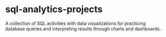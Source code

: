 # sql-analytics-projects
A collection of SQL activities with data visualizations for practicing database queries and interpreting results through charts and dashboards.
